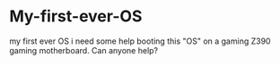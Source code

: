# My-first-ever-OS
my first ever OS
i need some help booting this "OS" on a gaming Z390 gaming motherboard. Can anyone help?
